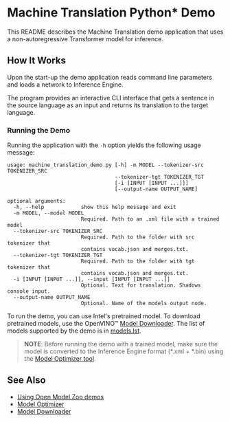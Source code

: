 # Machine Translation Python\* Demo

This README describes the Machine Translation demo application that uses a non-autoregressive Transformer model for inference.

## How It Works

Upon the start-up the demo application reads command line parameters and loads a network to Inference Engine.

The program provides an interactive CLI interface that gets a sentence in the source language as an input and returns its translation to the target language.

### Running the Demo

Running the application with the `-h` option yields the following usage message:

```
usage: machine_translation_demo.py [-h] -m MODEL --tokenizer-src TOKENIZER_SRC
                                   --tokenizer-tgt TOKENIZER_TGT
                                   [-i [INPUT [INPUT ...]]]
                                   [--output-name OUTPUT_NAME]

optional arguments:
  -h, --help            show this help message and exit
  -m MODEL, --model MODEL
                        Required. Path to an .xml file with a trained model
  --tokenizer-src TOKENIZER_SRC
                        Required. Path to the folder with src tokenizer that
                        contains vocab.json and merges.txt.
  --tokenizer-tgt TOKENIZER_TGT
                        Required. Path to the folder with tgt tokenizer that
                        contains vocab.json and merges.txt.
  -i [INPUT [INPUT ...]], --input [INPUT [INPUT ...]]
                        Optional. Text for translation. Shadows console input.
  --output-name OUTPUT_NAME
                        Optional. Name of the models output node.
```

To run the demo, you can use Intel's pretrained model. To download pretrained models, use the OpenVINO&trade; [Model Downloader](../../../tools/downloader/README.md). The list of models supported by the demo is in [models.lst](./models.lst).

> **NOTE**: Before running the demo with a trained model, make sure the model is converted to the Inference Engine format (\*.xml + \*.bin) using the [Model Optimizer tool](https://docs.openvinotoolkit.org/latest/_docs_MO_DG_Deep_Learning_Model_Optimizer_DevGuide.html).

## See Also

* [Using Open Model Zoo demos](../../README.md)
* [Model Optimizer](https://docs.openvinotoolkit.org/latest/_docs_MO_DG_Deep_Learning_Model_Optimizer_DevGuide.html)
* [Model Downloader](../../../tools/downloader/README.md)
